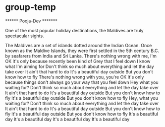 # group-temp

****** Pooja-Dev *******

One of the most popular holiday destinations, the Maldives are truly spectacular sights.

The Maldives are a set of islands dotted around the Indian Ocean.
Once known as the Maldive Islands, they were first settled in the 5th century B.C. by seafarers from India and Sri Lanka.
There's nothing wrong with me, I'm OK
It's only because recently been kind of Grey that I feel down
I know what I'm aiming for
Don't think so much about everything and let the day take over
It ain't that hard to do
It's a beautiful day outside
But you don't know how to fly
There's nothing wrong with you, you're OK
It's only because things don't always go your way that you feel down
Hey what you waiting for?
Don't think so much about everything and let the day take over
It ain't that hard to do
It's a beautiful day outside
But you don't know how to fly
It's a beautiful day outside
But you don't know how to fly
Hey, what you waiting for?
Don't think so much about everything and let the day take over
It ain't that hard to do
It's a beautiful day outside
But you don't know how to fly
It's a beautiful day outside
But you don't know how to fly
It's a beautiful day
It's a beautiful day
It's a beautiful day
It's a beautiful day
